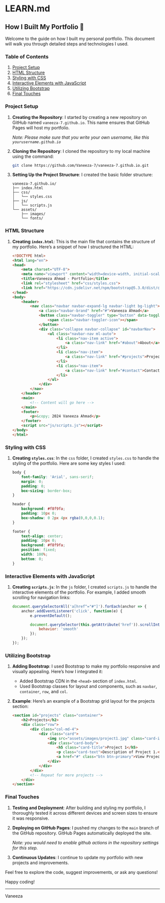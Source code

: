 # LEARN.md

## How I Built My Portfolio 🎨

Welcome to the guide on how I built my personal portfolio. This document will walk you through detailed steps and technologies I used.

### Table of Contents

1. [Project Setup](#project-setup)
2. [HTML Structure](#html-structure)
3. [Styling with CSS](#styling-with-css)
4. [Interactive Elements with JavaScript](#interactive-elements-with-javascript)
5. [Utilizing Bootstrap](#utilizing-bootstrap)
6. [Final Touches](#final-touches)

### Project Setup

1. **Creating the Repository**: I started by creating a new repository on GitHub named `vaneeza-7.github.io`. This name ensures that GitHub Pages will host my portfolio.
   
     <i>Note: Please make sure that you write your own username, like this `yourusername.github.io`</i>
   

3. **Cloning the Repository**: I cloned the repository to my local machine using the command:
    ```sh
    git clone https://github.com/Vaneeza-7/vaneeza-7.github.io.git
    ```

4. **Setting Up the Project Structure**: I created the basic folder structure:
    ```
    vaneeza-7.github.io/
    ├── index.html
    ├── css/
    │   └── styles.css
    ├── js/
    │   └── scripts.js
    └── assets/
        ├── images/
        └── fonts/
    ```

### HTML Structure

1. **Creating `index.html`**: This is the main file that contains the structure of my portfolio. Here’s a snippet of how I structured the HTML:
    ```html
    <!DOCTYPE html>
    <html lang="en">
    <head>
        <meta charset="UTF-8">
        <meta name="viewport" content="width=device-width, initial-scale=1.0">
        <title>Vaneeza Ahmad - Portfolio</title>
        <link rel="stylesheet" href="css/styles.css">
        <link href="https://cdn.jsdelivr.net/npm/bootstrap@5.3.0/dist/css/bootstrap.min.css" rel="stylesheet">
    </head>
    <body>
        <header>
            <nav class="navbar navbar-expand-lg navbar-light bg-light">
                <a class="navbar-brand" href="#">Vaneeza Ahmad</a>
                <button class="navbar-toggler" type="button" data-toggle="collapse" data-target="#navbarNav" aria-controls="navbarNav" aria-expanded="false" aria-label="Toggle navigation">
                    <span class="navbar-toggler-icon"></span>
                </button>
                <div class="collapse navbar-collapse" id="navbarNav">
                    <ul class="navbar-nav ml-auto">
                        <li class="nav-item active">
                            <a class="nav-link" href="#about">About</a>
                        </li>
                        <li class="nav-item">
                            <a class="nav-link" href="#projects">Projects</a>
                        </li>
                        <li class="nav-item">
                            <a class="nav-link" href="#contact">Contact</a>
                        </li>
                    </ul>
                </div>
            </nav>
        </header>
        <main>
            <!-- Content will go here -->
        </main>
        <footer>
            <p>&copy; 2024 Vaneeza Ahmad</p>
        </footer>
        <script src="js/scripts.js"></script>
    </body>
    </html>
    ```

### Styling with CSS

1. **Creating `styles.css`**: In the `css` folder, I created `styles.css` to handle the styling of the portfolio. Here are some key styles I used:
    ```css
    body {
        font-family: 'Arial', sans-serif;
        margin: 0;
        padding: 0;
        box-sizing: border-box;
    }

    header {
        background: #f8f9fa;
        padding: 10px 0;
        box-shadow: 0 2px 4px rgba(0,0,0,0.1);
    }

    footer {
        text-align: center;
        padding: 10px 0;
        background: #f8f9fa;
        position: fixed;
        width: 100%;
        bottom: 0;
    }
    ```

### Interactive Elements with JavaScript

1. **Creating `scripts.js`**: In the `js` folder, I created `scripts.js` to handle the interactive elements of the portfolio. For example, I added smooth scrolling for navigation links:
    ```javascript
    document.querySelectorAll('a[href^="#"]').forEach(anchor => {
        anchor.addEventListener('click', function(e) {
            e.preventDefault();

            document.querySelector(this.getAttribute('href')).scrollIntoView({
                behavior: 'smooth'
            });
        });
    });
    ```

### Utilizing Bootstrap

1. **Adding Bootstrap**: I used Bootstrap to make my portfolio responsive and visually appealing. Here’s how I integrated it:
    - Added Bootstrap CDN in the `<head>` section of `index.html`.
    - Used Bootstrap classes for layout and components, such as `navbar`, `container`, `row`, and `col`.

2. **Example**: Here’s an example of a Bootstrap grid layout for the projects section:
    ```html
    <section id="projects" class="container">
        <h2>Projects</h2>
        <div class="row">
            <div class="col-md-4">
                <div class="card">
                    <img src="assets/images/project1.jpg" class="card-img-top" alt="Project 1">
                    <div class="card-body">
                        <h5 class="card-title">Project 1</h5>
                        <p class="card-text">Description of Project 1.</p>
                        <a href="#" class="btn btn-primary">View Project</a>
                    </div>
                </div>
            </div>
            <!-- Repeat for more projects -->
        </div>
    </section>
    ```

### Final Touches

1. **Testing and Deployment**: After building and styling my portfolio, I thoroughly tested it across different devices and screen sizes to ensure it was responsive.

2. **Deploying on GitHub Pages**: I pushed my changes to the `main` branch of the GitHub repository. GitHub Pages automatically deployed the site.

   <i> Note: you would need to enable github actions in the repository settings for this step. </i>

3. **Continuous Updates**: I continue to update my portfolio with new projects and improvements. 

Feel free to explore the code, suggest improvements, or ask any questions!

Happy coding!

---

Vaneeza
